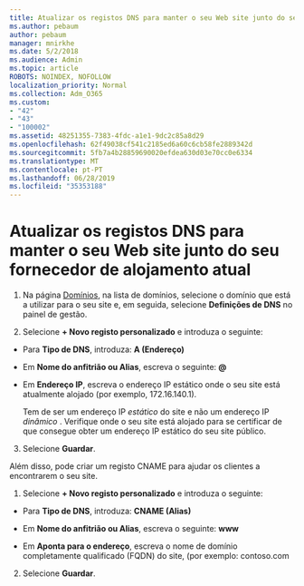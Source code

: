 ```yaml
---
title: Atualizar os registos DNS para manter o seu Web site junto do seu fornecedor de alojamento atual
ms.author: pebaum
author: pebaum
manager: mnirkhe
ms.date: 5/2/2018
ms.audience: Admin
ms.topic: article
ROBOTS: NOINDEX, NOFOLLOW
localization_priority: Normal
ms.collection: Adm_O365
ms.custom:
- "42"
- "43"
- "100002"
ms.assetid: 48251355-7383-4fdc-a1e1-9dc2c85a8d29
ms.openlocfilehash: 62f49038cf541c2185ed6a60c6cb58fe2889342d
ms.sourcegitcommit: 5fb7a4b28859690020efdea630d03e70cc0e6334
ms.translationtype: MT
ms.contentlocale: pt-PT
ms.lasthandoff: 06/28/2019
ms.locfileid: "35353188"
---
```

# <a name="update-dns-records-to-keep-your-website-with-your-current-hosting-provider"></a>Atualizar os registos DNS para manter o seu Web site junto do seu fornecedor de alojamento atual

1. Na página [Domínios](https://portal.office.com/adminportal/home#/Domains), na lista de domínios, selecione o domínio que está a utilizar para o seu site e, em seguida, selecione **Definições de DNS** no painel de gestão.

2. Selecione **+ Novo registo personalizado** e introduza o seguinte:

  - Para **Tipo de DNS**, introduza: **A (Endereço)**

  - Em **Nome do anfitrião ou Alias**, escreva o seguinte: **@**

  - Em **Endereço IP**, escreva o endereço IP estático onde o seu site está atualmente alojado (por exemplo, 172.16.140.1).

    Tem de ser um endereço IP  *estático*  do site e não um endereço IP  *dinâmico*  . Verifique onde o seu site está alojado para se certificar de que consegue obter um endereço IP estático do seu site público.

3. Selecione **Guardar**.

Além disso, pode criar um registo CNAME para ajudar os clientes a encontrarem o seu site.
  
1. Selecione **+ Novo registo personalizado** e introduza o seguinte:

  - Para **Tipo de DNS**, introduza: **CNAME (Alias)**

  - Em **Nome do anfitrião ou Alias**, escreva o seguinte: **www**

  - Em **Aponta para o endereço**, escreva o nome de domínio completamente qualificado (FQDN) do site, (por exemplo: contoso.com

2. Selecione **Guardar**.
